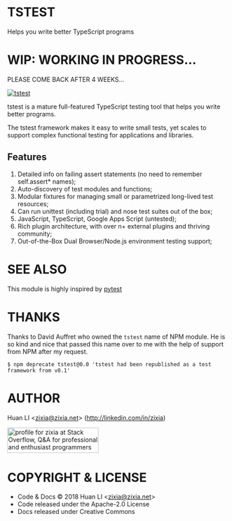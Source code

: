 # TSTEST
Helps you write better TypeScript programs

# WIP: WORKING IN PROGRESS...

PLEASE COME BACK AFTER 4 WEEKS...

[![tstest](https://zixia.github.com/tstest/images/tstest-logo.png)](https://github.com/zixia/tstest)

tstest is a mature full-featured TypeScript testing tool that helps you write better programs.

The tstest framework makes it easy to write small tests, yet scales to support complex functional testing for applications and libraries.

## Features

1. Detailed info on failing assert statements (no need to remember self.assert* names);
1. Auto-discovery of test modules and functions;
1. Modular fixtures for managing small or parametrized long-lived test resources;
1. Can run unittest (including trial) and nose test suites out of the box;
1. JavaScript, TypeScript, Google Apps Script (untested);
1. Rich plugin architecture, with over n+ external plugins and thriving community;
1. Out-of-the-Box Dual Browser/Node.js environment testing support;
# SEE ALSO

This module is highly inspired by [pytest](https://pytest.org/)

# THANKS

Thanks to David Auffret who owned the `tstest` name of NPM module. He is so kind and nice that passed this name over to me with the help of support from NPM after my request.

```
$ npm deprecate tstest@0.0 'tstest had been republished as a test framework from v0.1'
```

# AUTHOR

Huan LI \<zixia@zixia.net\> (http://linkedin.com/in/zixia)

<a href="http://stackoverflow.com/users/1123955/zixia">
  <img src="http://stackoverflow.com/users/flair/1123955.png" width="208" height="58" alt="profile for zixia at Stack Overflow, Q&amp;A for professional and enthusiast programmers" title="profile for zixia at Stack Overflow, Q&amp;A for professional and enthusiast programmers">
</a>

# COPYRIGHT & LICENSE

* Code & Docs © 2018 Huan LI \<zixia@zixia.net\>
* Code released under the Apache-2.0 License
* Docs released under Creative Commons
